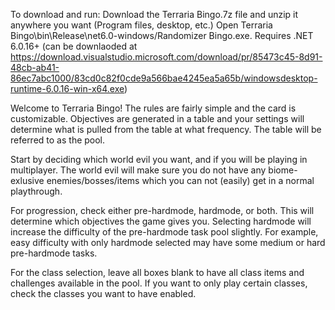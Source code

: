 To download and run:
Download the Terraria Bingo.7z file and unzip it anywhere you want (Program files, desktop, etc.)
Open Terraria Bingo\bin\Release\net6.0-windows/Randomizer Bingo.exe.
Requires .NET 6.0.16+ (can be downlaoded at https://download.visualstudio.microsoft.com/download/pr/85473c45-8d91-48cb-ab41-86ec7abc1000/83cd0c82f0cde9a566bae4245ea5a65b/windowsdesktop-runtime-6.0.16-win-x64.exe)

Welcome to Terraria Bingo! The rules are fairly simple and the card is customizable.
Objectives are generated in a table and your settings will determine what is pulled
from the table at what frequency. The table will be referred to as the pool.

Start by deciding which world evil you want, and if you will be playing in multiplayer.
The world evil will make sure you do not have any biome-exlusive enemies/bosses/items
which you can not (easily) get in a normal playthrough.

For progression, check either pre-hardmode, hardmode, or both. This will determine
which objectives the game gives you. Selecting hardmode will increase the difficulty of
the pre-hardmode task pool slightly.
For example, easy difficulty with only hardmode selected may have some medium or
hard pre-hardmode tasks.

For the class selection, leave all boxes blank to have all class items and challenges 
available in the pool. If you want to only play certain classes, check the classes you 
want to have enabled.
